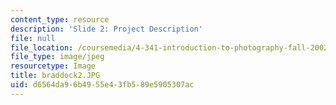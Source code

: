 ```yaml
---
content_type: resource
description: 'Slide 2: Project Description'
file: null
file_location: /coursemedia/4-341-introduction-to-photography-fall-2002/d6564da96b4955e43fb589e5905307ac_braddock2.JPG
file_type: image/jpeg
resourcetype: Image
title: braddock2.JPG
uid: d6564da9-6b49-55e4-3fb5-89e5905307ac
---
```

